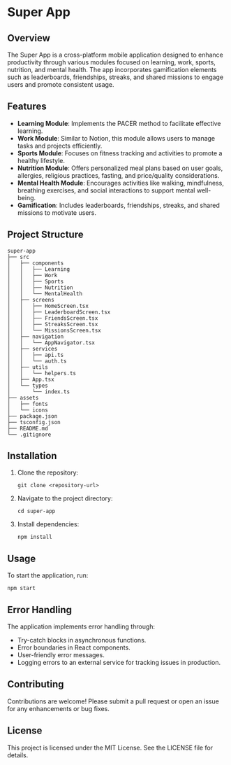 # Super App

## Overview
The Super App is a cross-platform mobile application designed to enhance productivity through various modules focused on learning, work, sports, nutrition, and mental health. The app incorporates gamification elements such as leaderboards, friendships, streaks, and shared missions to engage users and promote consistent usage.

## Features
- **Learning Module**: Implements the PACER method to facilitate effective learning.
- **Work Module**: Similar to Notion, this module allows users to manage tasks and projects efficiently.
- **Sports Module**: Focuses on fitness tracking and activities to promote a healthy lifestyle.
- **Nutrition Module**: Offers personalized meal plans based on user goals, allergies, religious practices, fasting, and price/quality considerations.
- **Mental Health Module**: Encourages activities like walking, mindfulness, breathing exercises, and social interactions to support mental well-being.
- **Gamification**: Includes leaderboards, friendships, streaks, and shared missions to motivate users.

## Project Structure
```
super-app
├── src
│   ├── components
│   │   ├── Learning
│   │   ├── Work
│   │   ├── Sports
│   │   ├── Nutrition
│   │   └── MentalHealth
│   ├── screens
│   │   ├── HomeScreen.tsx
│   │   ├── LeaderboardScreen.tsx
│   │   ├── FriendsScreen.tsx
│   │   ├── StreaksScreen.tsx
│   │   └── MissionsScreen.tsx
│   ├── navigation
│   │   └── AppNavigator.tsx
│   ├── services
│   │   ├── api.ts
│   │   └── auth.ts
│   ├── utils
│   │   └── helpers.ts
│   ├── App.tsx
│   └── types
│       └── index.ts
├── assets
│   ├── fonts
│   └── icons
├── package.json
├── tsconfig.json
├── README.md
└── .gitignore
```

## Installation
1. Clone the repository:
   ```
   git clone <repository-url>
   ```
2. Navigate to the project directory:
   ```
   cd super-app
   ```
3. Install dependencies:
   ```
   npm install
   ```

## Usage
To start the application, run:
```
npm start
```

## Error Handling
The application implements error handling through:
- Try-catch blocks in asynchronous functions.
- Error boundaries in React components.
- User-friendly error messages.
- Logging errors to an external service for tracking issues in production.

## Contributing
Contributions are welcome! Please submit a pull request or open an issue for any enhancements or bug fixes.

## License
This project is licensed under the MIT License. See the LICENSE file for details.